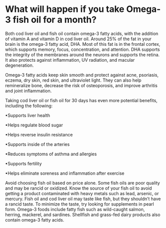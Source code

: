 # What will happen if you take Omega-3 fish oil for a month?

Both cod liver oil and fish oil contain omega-3 fatty acids, with the addition of vitamin A and vitamin D in cod liver oil. Around 25% of the fat in your brain is the omega-3 fatty acid, DHA. Most of this fat is in the frontal cortex, which supports memory, focus, concentration, and attention. DHA supports the integrity of the membranes around the neurons and supports the retina. It also protects against inflammation, UV radiation, and macular degeneration.

Omega-3 fatty acids keep skin smooth and protect against acne, psoriasis, eczema, dry skin, red skin, and ultraviolet light. They can also help remineralize bone, decrease the risk of osteoporosis, and improve arthritis and joint inflammation.

Taking cod liver oil or fish oil for 30 days has even more potential benefits, including the following:

•Supports liver health

•Helps regulate blood sugar

•Helps reverse insulin resistance

•Supports inside of the arteries

•Reduces symptoms of asthma and allergies

•Supports fertility

•Helps eliminate soreness and inflammation after exercise

Avoid choosing fish oil based on price alone. Some fish oils are poor quality and may be rancid or oxidized. Know the source of your fish oil to avoid getting a product contaminated with heavy metals such as lead, arsenic, or mercury. Fish oil and cod liver oil may taste like fish, but they shouldn’t have a rancid taste. To minimize the taste, try looking for supplements in pearl form. Omega-3 foods include fatty fish such as wild-caught salmon, herring, mackerel, and sardines. Shellfish and grass-fed dairy products also contain omega-3 fatty acids.